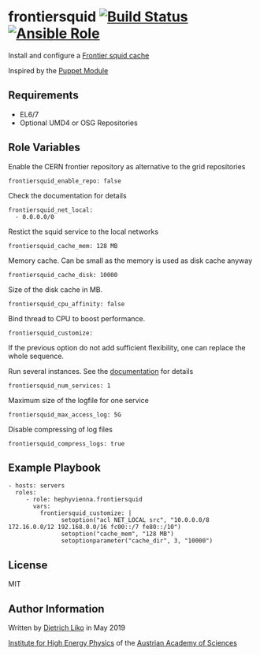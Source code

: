 # frontiersquid [![Build Status](https://travis-ci.com/hephyvienna/ansible-role-frontiersquid.svg?branch=master)](https://travis-ci.com/hephyvienna/ansible-role-frontiersquid) [![Ansible Role](https://img.shields.io/ansible/role/40969.svg)](https://galaxy.ansible.com/hephyvienna/frontiersquid)

Install and configure a [Frontier squid cache](https://twiki.cern.ch/twiki/bin/view/Frontier/InstallSquid)

Inspired by the [Puppet Module](https://github.com/desalvo/puppet-frontier)

## Requirements

*   EL6/7
*   Optional UMD4 or OSG Repositories

## Role Variables

Enable the CERN frontier repository as alternative to the grid repositories

    frontiersquid_enable_repo: false

Check the documentation for details

    frontiersquid_net_local:
      - 0.0.0.0/0

Restict the squid service to the local networks

    frontiersquid_cache_mem: 128 MB

Memory cache. Can be small as the memory is used as disk cache anyway

    frontiersquid_cache_disk: 10000

Size of the disk cache in MB.

    frontiersquid_cpu_affinity: false

Bind thread to CPU to boost performance.

    frontiersquid_customize:

If the previous option do not add sufficient flexibility, one can replace
the whole sequence.

Run several instances. See the [documentation](https://twiki.cern.ch/twiki/bin/view/Frontier/InstallSquid#Running_multiple_services) for details

    frontiersquid_num_services: 1

Maximum size of the logfile for one service

    frontiersquid_max_access_log: 5G

Disable compressing of log files

    frontiersquid_compress_logs: true

## Example Playbook

    - hosts: servers
      roles:
         - role: hephyvienna.frontiersquid
           vars:
             frontiersquid_customize: |
                   setoption("acl NET_LOCAL src", "10.0.0.0/8 172.16.0.0/12 192.168.0.0/16 fc00::/7 fe80::/10")
                   setoption("cache_mem", "128 MB")
                   setoptionparameter("cache_dir", 3, "10000")
## License

MIT

## Author Information

Written by [Dietrich Liko](http://hephy.at/dliko) in May 2019

[Institute for High Energy Physics](http://www.hephy.at) of the
[Austrian Academy of Sciences](http://www.oeaw.ac.at)
